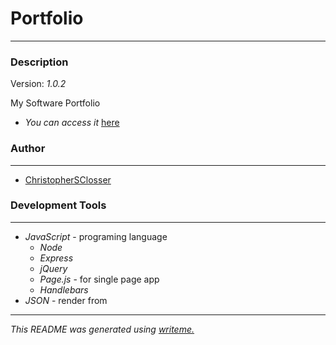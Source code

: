 # Portfolio
---
### Description
Version: *1.0.2*

My Software Portfolio

* *You can access it* [here](https://chrisclosser.herokuapp.com)

### Author
---
* [ChristopherSClosser](https://github.com/ChristopherSClosser)

### Development Tools
---

* *JavaScript* - programing language
  * *Node*
  * *Express*
  * *jQuery*
  * *Page.js* - for single page app
  * *Handlebars*
* *JSON* - render from

---

*This README was generated using [writeme.](https://github.com/chelseadole/write-me)*
